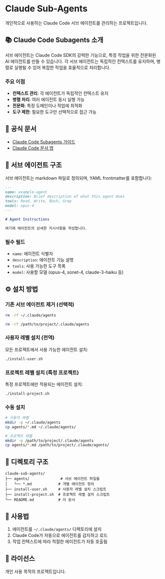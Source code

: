 # Claude Sub-Agents

개인적으로 사용하는 Claude Code 서브 에이전트를 관리하는 프로젝트입니다.

## 📚 Claude Code Subagents 소개

서브 에이전트는 Claude Code SDK의 강력한 기능으로, 특정 작업을 위한 전문화된 AI 에이전트를 만들 수 있습니다. 각 서브 에이전트는 독립적인 컨텍스트를 유지하며, 병렬로 실행될 수 있어 복잡한 작업을 효율적으로 처리합니다.

### 주요 이점

- **컨텍스트 관리**: 각 에이전트가 독립적인 컨텍스트 유지
- **병렬 처리**: 여러 에이전트 동시 실행 가능
- **전문화**: 특정 도메인이나 작업에 최적화
- **도구 제한**: 필요한 도구만 선택적으로 접근 가능

## 📖 공식 문서

- [Claude Code Subagents 가이드](https://docs.anthropic.com/en/docs/claude-code/sdk/subagents.md)
- [Claude Code 문서 맵](https://docs.anthropic.com/en/docs/claude-code/claude_code_docs_map.md)

## 🔧 서브 에이전트 구조

서브 에이전트는 markdown 파일로 정의되며, YAML frontmatter를 포함합니다:

```markdown
---
name: example-agent
description: Brief description of what this agent does
tools: Read, Write, Bash, Grep
model: opus-4
---

# Agent Instructions

여기에 에이전트의 상세한 지시사항을 작성합니다.
```

### 필수 필드

- `name`: 에이전트 식별자
- `description`: 에이전트 기능 설명
- `tools`: 사용 가능한 도구 목록
- `model`: 사용할 모델 (opus-4, sonet-4, claude-3-haiku 등)

## ⚙️ 설치 방법

### 기존 서브 에이전트 제거 (선택적)

```bash
rm -rf ~/.claude/agents
```
```bash
rm -rf /path/to/project/.claude/agents
```

### 사용자 레벨 설치 (전역)

모든 프로젝트에서 사용 가능한 에이전트 설치:

```bash
./install-user.sh
```

### 프로젝트 레벨 설치 (특정 프로젝트)

특정 프로젝트에만 적용되는 에이전트 설치:

```bash
./install-project.sh
```

### 수동 설치

```bash
# 사용자 레벨
mkdir -p ~/.claude/agents
cp agents/*.md ~/.claude/agents/

# 프로젝트 레벨
mkdir -p /path/to/project/.claude/agents
cp agents/*.md /path/to/project/.claude/agents/
```

## 📂 디렉토리 구조

```
claude-sub-agents/
├── agents/              # 서브 에이전트 파일들
│   └── *.md            # 개별 에이전트 정의
├── install-user.sh     # 사용자 레벨 설치 스크립트
├── install-project.sh  # 프로젝트 레벨 설치 스크립트
└── README.md           # 이 문서
```

## 🚀 사용법

1. 에이전트를 `~/.claude/agents/` 디렉토리에 설치
2. Claude Code가 자동으로 에이전트를 감지하고 로드
3. 작업 컨텍스트에 따라 적절한 에이전트가 자동 호출됨

## 📝 라이선스

개인 사용 목적의 프로젝트입니다.
